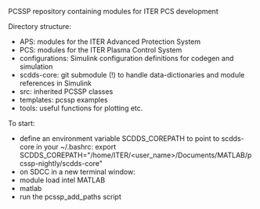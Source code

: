 PCSSP repository containing modules for ITER PCS development

Directory structure:
- APS: modules for the ITER Advanced Protection System
- PCS: modules for the ITER Plasma Control System
- configurations: Simulink configuration definitions for codegen and simulation
- scdds-core: git submodule (!) to handle data-dictionaries and module references in Simulink
- src: inherited PCSSP classes
- templates: pcssp examples
- tools: useful functions for plotting etc.

To start: 
- define an environment variable SCDDS_COREPATH to point to scdds-core in your ~/.bashrc:
export SCDDS_COREPATH="/home/ITER/<user_name>/Documents/MATLAB/pcssp-nightly/scdds-core"
- on SDCC in a new terminal window:
- module load intel MATLAB
- matlab
- run the pcssp_add_paths script
